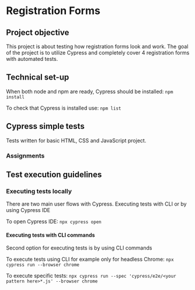 # Registration Forms

## Project objective
This project is about testing how registration forms look and work. The goal of the project is to utilize Cypress and completely cover 4 registration forms with automated tests.

## Technical set-up
When both node and npm are ready, Cypress should be installed:
`npm install`

To check that Cypress is installed use:
`npm list`



## Cypress simple tests
Tests written for basic HTML, CSS and JavaScript project.
### Assignments


## Test execution guidelines

### Executing tests locally
There are two main user flows with Cypress. Executing tests with CLI or by using Cypress IDE

To open Cypress IDE:
`npx cypress open`

#### Executing tests with CLI commands
Second option for executing tests is by using CLI commands

To execute tests using CLI for example only for headless Chrome:
`npx cypress run --browser chrome`

To execute specific tests:
`npx cypress run --spec 'cypress/e2e/<your pattern here>*.js' --browser chrome`




